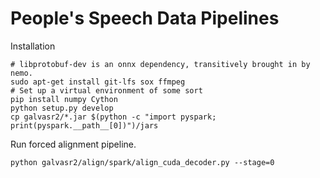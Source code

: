 # People's Speech Data Pipelines

Installation


```
# libprotobuf-dev is an onnx dependency, transitively brought in by nemo.
sudo apt-get install git-lfs sox ffmpeg
# Set up a virtual environment of some sort
pip install numpy Cython
python setup.py develop
cp galvasr2/*.jar $(python -c "import pyspark; print(pyspark.__path__[0])")/jars
```

Run forced alignment pipeline.

```
python galvasr2/align/spark/align_cuda_decoder.py --stage=0
```

